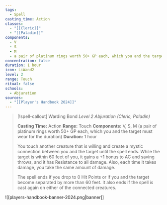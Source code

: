 ```yaml
---
tags:
  - Spell
casting_time: Action
classes:
  - "[[Cleric]]"
  - "[[Paladin]]"
components:
  - V
  - S
  - M
  - a pair of platinum rings worth 50+ GP each, which you and the target must wear for the duration
concentration: false
duration: 1 hour
icon: LiWand2
level: 2
range: Touch
ritual: false
schools:
  - Abjuration
sources: 
  - "[[Player's Handbook 2024]]"
---
```

>[!spell-callout] Warding Bond
>_Level 2 Abjuration (Cleric, Paladin)_
>
>**Casting Time:** Action
>**Range:** Touch
>**Components:** V, S, M (a pair of platinum rings worth 50+ GP each, which you and the target must wear for the duration)
>**Duration:** 1 hour
>
>You touch another creature that is willing and create a mystic connection between you and the target until the spell ends. While the target is within 60 feet of you, it gains a +1 bonus to AC and saving throws, and it has Resistance to all damage. Also, each time it takes damage, you take the same amount of damage.
>
>The spell ends if you drop to 0 Hit Points or if you and the target become separated by more than 60 feet. It also ends if the spell is cast again on either of the connected creatures.


![[players-handbook-banner-2024.png|banner]]